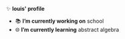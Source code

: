 ✨ **louis' profile**

- 📚 **I’m currently working on** school
- 🌐 **I’m currently learning** abstract algebra

